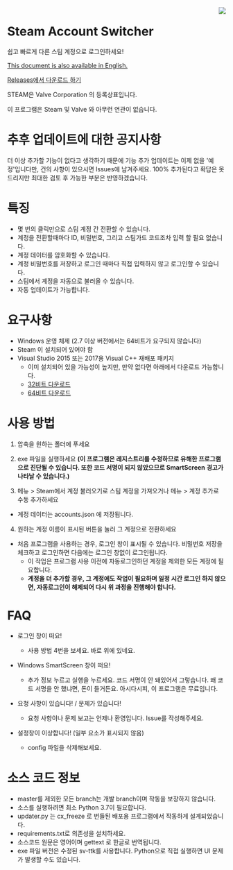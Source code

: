 <img align="right" src="https://user-images.githubusercontent.com/22590718/111099662-551e6080-8589-11eb-8927-e2cf055bcc06.PNG">

# Steam Account Switcher
쉽고 빠르게 다른 스팀 계정으로 로그인하세요!

[This document is also available in English.](https://github.com/sw2719/steam-account-switcher/blob/master/README.md)

[Releases에서 다운로드 하기](https://github.com/sw2719/steam-account-switcher/releases)

STEAM은 Valve Corporation 의 등록상표입니다.

이 프로그램은 Steam 및 Valve 와 아무런 연관이 없습니다.

# 추후 업데이트에 대한 공지사항
더 이상 추가할 기능이 없다고 생각하기 때문에 기능 추가 업데이트는 이제 없을 '예정'입니다만, 건의 사항이 있으시면 Issues에 남겨주세요. 
100% 추가된다고 확답은 못 드리지만 최대한 검토 후 가능한 부분은 반영하겠습니다.


# 특징
* 몇 번의 클릭만으로 스팀 계정 간 전환할 수 있습니다.
* 계정을 전환할때마다 ID, 비밀번호, 그리고 스팀가드 코드조차 입력 할 필요 없습니다.
* 계정 데이터를 암호화할 수 있습니다.
* 계정 비밀번호를 저장하고 로그인 때마다 직접 입력하지 않고 로그인할 수 있습니다.
* 스팀에서 계정을 자동으로 불러올 수 있습니다.
* 자동 업데이트가 가능합니다.

# 요구사항
* Windows 운영 체제 (2.7 이상 버전에서는 64비트가 요구되지 않습니다)
* Steam 이 설치되어 있어야 함
* Visual Studio 2015 또는 2017용 Visual C++ 재배포 패키지
  - 이미 설치되어 있을 가능성이 높지만, 만약 없다면 아래에서 다운로드 가능합니다.
  - [32비트 다운로드](https://aka.ms/vs/16/release/vc_redist.x32.exe)
  - [64비트 다운로드](https://aka.ms/vs/16/release/vc_redist.x64.exe)

# 사용 방법
1. 압축을 원하는 폴더에 푸세요
2. exe 파일을 실행하세요
**(이 프로그램은 레지스트리를 수정하므로 유해한 프로그램으로 진단될 수 있습니다. 또한 코드 서명이 되지 않았으므로 SmartScreen 경고가 나타날 수 있습니다.)**

3. 메뉴 > Steam에서 계정 불러오기로 스팀 계정을 가져오거나 메뉴 > 계정 추가로 수동 추가하세요
* 계정 데이터는 accounts.json 에 저장됩니다.

4. 원하는 계정 이름이 표시된 버튼을 눌러 그 계정으로 전환하세요
* 처음 프로그램을 사용하는 경우, 로그인 창이 표시될 수 있습니다. 비밀번호 저장을 체크하고 로그인하면 다음에는 로그인 창없이 로그인됩니다.
  - 이 작업은 프로그램 사용 이전에 자동로그인하던 계정을 제외한 모든 계정에 필요합니다.
  - **계정을 더 추가할 경우, 그 계정에도 작업이 필요하며 일정 시간 로그인 하지 않으면, 자동로그인이 해제되어 다시 위 과정을 진행해야 합니다.**

# FAQ
* 로그인 창이 떠요!
  - 사용 방법 4번을 보세요. 바로 위에 있네요.

* Windows SmartScreen 창이 떠요!
  - 추가 정보 누르고 실행을 누르세요. 코드 서명이 안 돼있어서 그렇습니다. 왜 코드 서명을 안 했냐면, 돈이 들거든요. 아시다시피, 이 프로그램은 무료입니다.

* 요청 사항이 있습니다! / 문제가 있습니다!
  - 요청 사항이나 문제 보고는 언제나 환영입니다. Issue를 작성해주세요.

* 설정창이 이상합니다! (일부 요소가 표시되지 않음)
  - config 파일을 삭제해보세요.

# 소스 코드 정보
* master를 제외한 모든 branch는 개발 branch이며 작동을 보장하지 않습니다.
* 소스를 실행하려면 최소 Python 3.7이 필요합니다.
* updater.py 는 cx_freeze 로 번들된 배포용 프로그램에서 작동하게 설계되었습니다.
* requirements.txt로 의존성을 설치하세요.
* 소스코드 원문은 영어이며 gettext 로 한글로 번역됩니다.
* exe 파일 버전은 수정된 sv-ttk를 사용합니다. Python으로 직접 실행하면 UI 문제가 발생할 수도 있습니다.
